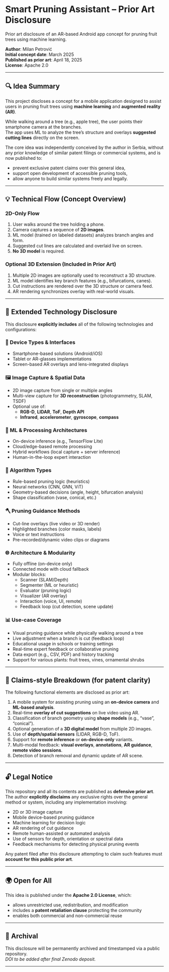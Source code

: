 # Smart Pruning Assistant – Prior Art Disclosure

Prior art disclosure of an AR-based Android app concept for pruning fruit trees using machine learning.

**Author**: Milan Petrović  
**Initial concept date**: March 2025  
**Published as prior art**: April 18, 2025  
**License**: Apache 2.0  

---

## 🔍 Idea Summary

This project discloses a concept for a mobile application designed to assist users in pruning fruit trees using **machine learning** and **augmented reality (AR)**.

While walking around a tree (e.g., apple tree), the user points their smartphone camera at the branches.  
The app uses ML to analyze the tree’s structure and overlays **suggested cutting lines** directly on the screen.

The core idea was independently conceived by the author in Serbia, without any prior knowledge of similar patent filings or commercial systems, and is now published to:

- prevent exclusive patent claims over this general idea,  
- support open development of accessible pruning tools,  
- allow anyone to build similar systems freely and legally.

---

## 💡 Technical Flow (Concept Overview)

### 2D-Only Flow
1. User walks around the tree holding a phone.  
2. Camera captures a sequence of **2D images**.  
3. ML model (trained on labeled datasets) analyzes branch angles and form.  
4. Suggested cut lines are calculated and overlaid live on screen.  
5. **No 3D model** is required.

### Optional 3D Extension (Included in Prior Art)
1. Multiple 2D images are optionally used to reconstruct a 3D structure.  
2. ML model identifies key branch features (e.g., bifurcations, canes).  
3. Cut instructions are rendered over the 3D structure or camera feed.  
4. AR rendering synchronizes overlay with real-world visuals.

---

## 🔧 Extended Technology Disclosure

This disclosure **explicitly includes** all of the following technologies and configurations:

### 📲 Device Types & Interfaces
- Smartphone-based solutions (Android/iOS)  
- Tablet or AR-glasses implementations  
- Screen-based AR overlays and lens-integrated displays  

### 🖼️ Image Capture & Spatial Data
- 2D image capture from single or multiple angles  
- Multi-view capture for **3D reconstruction** (photogrammetry, SLAM, TSDF)  
- Optional use of:  
  - **RGB-D**, **LIDAR**, **ToF**, **Depth API**  
  - **Infrared**, **accelerometer**, **gyroscope**, **compass**  

### 🤖 ML & Processing Architectures
- On-device inference (e.g., TensorFlow Lite)  
- Cloud/edge-based remote processing  
- Hybrid workflows (local capture + server inference)  
- Human-in-the-loop expert interaction  

### 🧠 Algorithm Types
- Rule-based pruning logic (heuristics)  
- Neural networks (CNN, GNN, ViT)  
- Geometry-based decisions (angle, height, bifurcation analysis)  
- Shape classification (vase, conical, etc.)  

### 🪓 Pruning Guidance Methods
- Cut-line overlays (live video or 3D render)  
- Highlighted branches (color masks, labels)  
- Voice or text instructions  
- Pre-recorded/dynamic video clips or diagrams  

### 🌐 Architecture & Modularity
- Fully offline (on-device only)  
- Connected mode with cloud fallback  
- Modular blocks:  
  - Scanner (SLAM/Depth)  
  - Segmenter (ML or heuristic)  
  - Evaluator (pruning logic)  
  - Visualizer (AR overlay)  
  - Interaction (voice, UI, remote)  
  - Feedback loop (cut detection, scene update)

### 📊 Use-case Coverage
- Visual pruning guidance while physically walking around a tree  
- Live adjustment when a branch is cut (feedback loop)  
- Educational usage in schools or training settings  
- Real-time expert feedback or collaborative pruning  
- Data export (e.g., CSV, PDF) and history tracking  
- Support for various plants: fruit trees, vines, ornamental shrubs

---

## 📜 Claims-style Breakdown (for patent clarity)

The following functional elements are disclosed as prior art:

1. A mobile system for assisting pruning using an **on-device camera** and **ML-based analysis**.  
2. Real-time **overlay of cut suggestions** on live video using AR.  
3. Classification of branch geometry using **shape models** (e.g., “vase”, “conical”).  
4. Optional generation of a **3D digital model** from multiple 2D images.  
5. Use of **depth/spatial sensors** (LIDAR, RGB-D, ToF).  
6. Support for **remote inference** or **on-device-only** variants.  
7. Multi-modal feedback: **visual overlays**, **annotations**, **AR guidance**, **remote video sessions**.  
8. Detection of branch removal and dynamic update of AR scene.

---

## 🔓 Legal Notice

This repository and all its contents are published as **defensive prior art**.  
The author **explicitly disclaims** any exclusive rights over the general method or system, including any implementation involving:

- 2D or 3D image capture  
- Mobile device-based pruning guidance  
- Machine learning for decision logic  
- AR rendering of cut guidance  
- Remote human-assisted or automated analysis  
- Use of sensors for depth, orientation or spectral data  
- Feedback mechanisms for detecting physical pruning events

Any patent filed after this disclosure attempting to claim such features must **account for this public prior art**.

---

## 🌍 Open for All

This idea is published under the **Apache 2.0 License**, which:

- allows unrestricted use, redistribution, and modification  
- includes a **patent retaliation clause** protecting the community  
- enables both commercial and non-commercial reuse

---

## 🌝 Archival

This disclosure will be permanently archived and timestamped via a public repository.  
*DOI to be added after final Zenodo deposit.*

---
